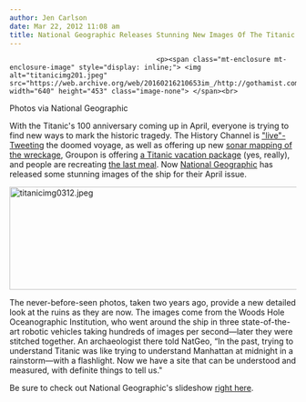 ```yaml
---
author: Jen Carlson
date: Mar 22, 2012 11:08 am
title: National Geographic Releases Stunning New Images Of The Titanic Ruins
---
```


	
										<p><span class="mt-enclosure mt-enclosure-image" style="display: inline;"> <img alt="titanicimg201.jpeg" src="https://web.archive.org/web/20160216210653im_/http://gothamist.com/attachments/arts_jen/titanicimg201.jpeg" width="640" height="453" class="image-none"> </span><br>
<span class="photo_caption">Photos via National Geographic</span></p>

<p>With the Titanic&apos;s 100 anniversary coming up in April, everyone is trying to find new ways to mark the historic tragedy. The History Channel is <a href="https://web.archive.org/web/20160216210653/https://twitter.com/#!/TitanicRealTime">&quot;live&quot;-Tweeting</a> the doomed voyage, as well as offering up new <a href="https://web.archive.org/web/20160216210653/http://gothamist.com/2012/03/09/titanic_1.php">sonar mapping of the wreckage</a>, Groupon is offering <a href="https://web.archive.org/web/20160216210653/http://gothamist.com/2012/03/13/the_titanic_crash_will_be_live_twee.php">a Titanic vacation package</a> (yes, really), and people are recreating <a href="https://web.archive.org/web/20160216210653/http://gothamist.com/2012/03/02/the_last_meal_served_on_the_titanic.php">the last meal</a>. Now <a href="https://web.archive.org/web/20160216210653/http://ngm.nationalgeographic.com/2012/04/titanic/sides-text">National Geographic</a> has released some stunning images of the ship for their April issue.</p>

<p><span class="mt-enclosure mt-enclosure-image" style="display: inline;"> <img alt="titanicimg0312.jpeg" src="https://web.archive.org/web/20160216210653im_/http://gothamist.com/attachments/arts_jen/titanicimg0312.jpeg" width="640" height="181" class="image-none"> </span></p>

<p>The never-before-seen photos, taken two years ago, provide a new detailed look at the ruins as they are now. The images come from the Woods Hole Oceanographic Institution, who went around the ship in three state-of-the-art robotic vehicles taking hundreds of images per second&#x2014;later they were stitched together. An archaeologist there told NatGeo, &#x201C;In the past, trying to understand Titanic was like trying to understand Manhattan at midnight in a rainstorm&#x2014;with a flashlight. Now we have a site that can be understood and measured, with definite things to tell us.&quot;</p>

<p>Be sure to check out National Geographic&apos;s slideshow <a href="https://web.archive.org/web/20160216210653/http://ngm.nationalgeographic.com/2012/04/titanic/titanic-photography">right here</a>.</p>					
										
									
				